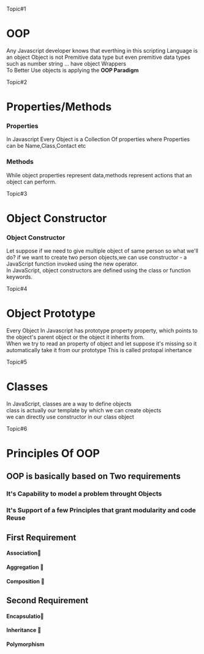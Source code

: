 <p>Topic#1</p>
<h1>OOP</h1>
<p>Any Javascript developer knows that everthing in this scripting Language is an object Object is not Premitive data type but even premitive data types such as number string ... have object Wrappers<br>To Better Use objects is applying the <b>OOP Paradigm</b></p>



<p>Topic#2</p>
<h1>Properties/Methods</h1>
<h3><b>Properties</b></h3>
<p>In Javascript Every Object is a Collection Of properties where Properties can be Name,Class,Contact etc<br>
 </p>

 <h3><b>Methods</b></h3>
<p>While object properties represent data,methods represent actions that an object can
perform.<br>
 </p>



<p>Topic#3</p>
<h1>Object Constructor</h1>
<h3><b>Object Constructor</b></h3>
<p>Let suppose if we need to give multiple object of same person so what we'll do? if we want to create two
person objects,we can use constructor - a JavaScript function invoked using the new operator.<br>
In JavaScript, object constructors are defined using the class or function keywords. </p>


<p>Topic#4</p>
<h1><b>Object Prototype</b></h1>
<p>Every Object In Javascript has prototype property property, which points to the object's parent object or the object it inherits from.<br>When we try to read an property of object and let suppose it's missing so it automatically take it from our prototype This is called protopal inhertance</p>


<p>Topic#5</p>
<h1><b>Classes</b></h1>
<p>In JavaScript, classes are a way to define objects<br>class is actually our template by which we can create objects<br>we can directly use constructor in our class object</p>

<p>Topic#6</p>
<h1><b>Principles Of OOP</b></h1>
<h2><b>OOP is basically based on Two requirements</b></h2>
<h3>It's Capability to model a problem throught Objects</h3>
<h3>It's Support of a few Principles that grant modularity and code Reuse</h3>
<h2>First Requirement</h2>
<h4>Association🤝</h4>
<h4>Aggregation 🧱</h4>
<h4>Composition 🧱 </h4>
<h2>Second Requirement</h2>
<h4>Encapsulatio💊</h4>
<h4>Inheritance 🧱</h4>
<h4>Polymorphism</h4>